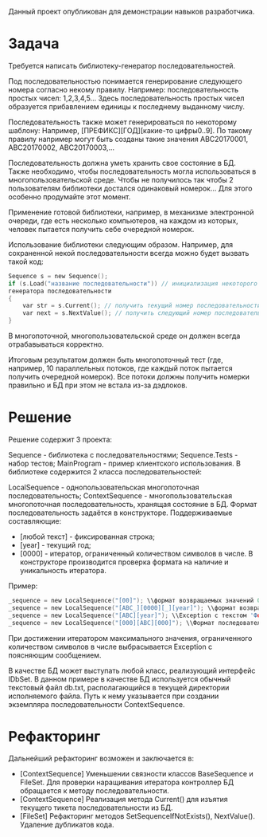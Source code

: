 Данный проект опубликован для демонстрации навыков разработчика.

# Задача

Требуется написать библиотеку-генератор последовательностей.

Под последовательностью понимается генерирование следующего номера согласно некому правилу. Например: последовательность простых чисел: 1,2,3,4,5... Здесь последовательность простых чисел образуется прибавлением единицы к последнему выданному числу.

Последовательность также может генерироваться по некоторому шаблону: Например, [ПРЕФИКС][ГОД][какие-то цифры0..9]. По такому правилу например могут быть созданы такие значения ABC20170001, ABC20170002, ABC20170003,...

Последовательность должна уметь хранить свое состояние в БД. Также необходимо, чтобы последовательность могла использоваться в многопользовательской среде. Чтобы не получилось так чтобы 2 пользователям библиотеки достался одинаковый номерок... Для этого особенно продумайте этот момент.

Применение готовой библиотеки, например, в механизме электронной очереди, где есть несколько компьютеров, на каждом из которых, человек пытается получить себе очередной номерок.

Использование библиотеки следующим образом. Например, для сохраненной некой последовательности всегда можно будет вызвать такой код:

``` C sharp
Sequence s = new Sequence();
if (s.Load("название последовательности")) // инициализация некоторого
генератора последовательности
{
    var str = s.Current(); // получить текущий номер последовательности
    var next = s.NextValue(); // получить следующий номер последовательности
}
```

В многопоточной, многопользовательской среде он должен всегда отрабавываться корректно.

Итоговым результатом должен быть многопоточный тест (где, например, 10 параллельных потоков, где каждый поток пытается получить очередной номерок). Все потоки должны получить номерки правильно и БД при этом не встала из-за дэдлоков.

# Решение

Решение содержит 3 проекта:

Sequence - библиотека с последовательностями;
Sequence.Tests - набор тестов;
MainProgram - пример клиентского использования.
В библиотеке содержится 2 класса последовательностей:

LocalSequence - однопользовательская многопоточная последовательность;
ContextSequence - многопользовательская многопоточная последовательность, хранящая состояние в БД.
Формат последовательность задаётся в конструкторе. Поддерживаемые составляющие:

* [любой текст] - фиксированная строка;
* [year] - текущий год;
* [0000] - итератор, ограниченный количеством символов в числе.
В конструкторе производится проверка формата на наличие и уникальность итератора.

Пример:

``` C sharp
_sequence = new LocalSequence("[00]"); \\формат возвращаемых значений 01, 02, 03...
_sequence = new LocalSequence("[ABC_][0000][_][year]"); \\формат возвращаемых значений ABC_0001_2018, ABC_0002_2018, ABC_0003_2018...
_sequence = new LocalSequence("[ABC][year]"); \\Exception с текстом 'Формат последовательности не содержит итератора'
_sequence = new LocalSequence("[000][ABC][000]"); \\Формат последовательности содержит больше одного итератора'
```

При достижении итератором максимального значения, ограниченного количеством символов в числе выбрасывается Exception с поясняющим сообщением.

В качестве БД может выступать любой класс, реализующий интерфейс IDbSet. В данном примере в качестве БД используется обычный текстовый файл db.txt, располагающийся в текущей директории исполняемого файла. Путь к нему указывается при создании экземпляра последовательности ContextSequence.

# Рефакторинг

Дальнейший рефакторинг возможен и заключается в:

* [ContextSequence] Уменьшении связности классов BaseSequence и FileSet. Для проверки наращивания итератора контроллер БД обращается к методу последовательности.
* [ContextSequence] Реализация метода Current() для изъятия текущего тикета последовательности из БД.
* [FileSet] Рефакторинг методов SetSequenceIfNotExists(), NextValue(). Удаление дубликатов кода.
